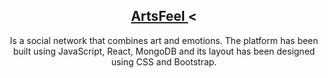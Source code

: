 <h2 align="center">
 <a href="https://artsy-feeling.netlify.app/feed"> ArtsFeel </a><</h2>
                                                   
<p align="center"> Is a social network that combines art and emotions. The platform has been built using JavaScript, React, MongoDB and its layout has been designed using CSS and Bootstrap.</p>


